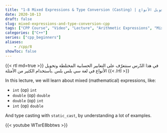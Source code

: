 ```yaml
---
title: "1-8 Mixed Expressions & Type Conversion (Casting) | التعابير المختلطة وتحويل الأنواع"
date: 2020-10-13
draft: false
slug: mixed-expressions-and-type-conversion-cpp
tags: ["CPP Course", "Video", "Lecture", "Arithmetic Expressions", "Mixed Expressions", "Type Conversion", "Casting", "static_cast"]
categories: ["C++"]
series: ["cpp_beginners"]
aliases:
    - /cpp/8
showToc: false
---
```


{{< rtl md=true >}}
في هذا الدّرس سنتعرّف على التعابير الحسابية المختلطة وتحويل الأنواع في لغة سي بلس بلس
.باستخدام الكثير من الأمثلة
{{< /rtl >}}



In this lecture, we will learn about mixed (mathematical) expressions, like:
- `int` (op) `int`
- `double` (op) `double`
- `double` (op) `int`
- `int` (op) `double`

And type casting with `static_cast`, by understanding a lot of examples.

{{< youtube WTxrE8bbtws >}}